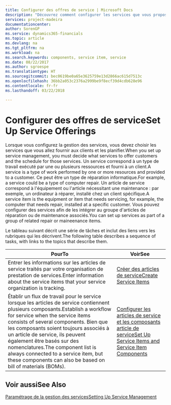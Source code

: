 ```yaml
---
title: Configurer des offres de service | Microsoft Docs
description: "Découvrez comment configurer les services que vous proposez à vos clients."
services: project-madeira
documentationcenter: 
author: SorenGP
ms.service: dynamics365-financials
ms.topic: article
ms.devlang: na
ms.tgt_pltfrm: na
ms.workload: na
ms.search.keywords: components, service item, service
ms.date: 08/22/2017
ms.author: sgroespe
ms.translationtype: HT
ms.sourcegitcommit: bec0619be0a65e3625759e13d2866ac615d7513c
ms.openlocfilehash: 36bb2a053c2376a2999be9f8ecf39d4cdb628e96
ms.contentlocale: fr-fr
ms.lasthandoff: 03/22/2018

---
```


# <a name="set-up-service-offerings"></a><span data-ttu-id="e70cc-103">Configurer des offres de service</span><span class="sxs-lookup"><span data-stu-id="e70cc-103">Set Up Service Offerings</span></span>
<span data-ttu-id="e70cc-104">Lorsque vous configurez la gestion des services, vous devez choisir les services que vous allez fournir aux clients et les planifier.</span><span class="sxs-lookup"><span data-stu-id="e70cc-104">When you set up service management, you must decide what services to offer customers and the schedule for those services.</span></span> <span data-ttu-id="e70cc-105">Un service correspond à un type de travail exécuté par une ou plusieurs ressources et fourni à un client.</span><span class="sxs-lookup"><span data-stu-id="e70cc-105">A service is a type of work performed by one or more resources and provided to a customer.</span></span> <span data-ttu-id="e70cc-106">Ce peut être un type de réparation informatique.</span><span class="sxs-lookup"><span data-stu-id="e70cc-106">For example, a service could be a type of computer repair.</span></span> <span data-ttu-id="e70cc-107">Un article de service correspond à l'équipement ou l'article nécessitant une maintenance : par exemple, un ordinateur à réparer, installé chez un client spécifique.</span><span class="sxs-lookup"><span data-stu-id="e70cc-107">A service item is the equipment or item that needs servicing, for example, the computer that needs repair, installed at a specific customer.</span></span> <span data-ttu-id="e70cc-108">Vous pouvez configurer des services afin de les intégrer au groupe d'articles de réparation ou de maintenance associés.</span><span class="sxs-lookup"><span data-stu-id="e70cc-108">You can set up services as part of a group of related repair or maineenance items.</span></span>  
  
<span data-ttu-id="e70cc-109">Le tableau suivant décrit une série de tâches et inclut des liens vers les rubriques qui les décrivent.</span><span class="sxs-lookup"><span data-stu-id="e70cc-109">The following table describes a sequence of tasks, with links to the topics that describe them.</span></span>  
  
|<span data-ttu-id="e70cc-110">**Pour**</span><span class="sxs-lookup"><span data-stu-id="e70cc-110">**To**</span></span>|<span data-ttu-id="e70cc-111">**Voir**</span><span class="sxs-lookup"><span data-stu-id="e70cc-111">**See**</span></span>|  
|------------|-------------|  
|<span data-ttu-id="e70cc-112">Entrer les informations sur les articles de service traités par votre organisation de prestation de services.</span><span class="sxs-lookup"><span data-stu-id="e70cc-112">Enter information about the service items that your service organization is tracking.</span></span>|[<span data-ttu-id="e70cc-113">Créer des articles de service</span><span class="sxs-lookup"><span data-stu-id="e70cc-113">Create Service Items</span></span>](service-how-to-create-service-items.md)|  
|<span data-ttu-id="e70cc-114">Établir un flux de travail pour le service lorsque les articles de service contiennent plusieurs composants.</span><span class="sxs-lookup"><span data-stu-id="e70cc-114">Establish a workflow for service when the service items consists of several components.</span></span> <span data-ttu-id="e70cc-115">Bien que les composants soient toujours associés à un article de service, ils peuvent également être basés sur des nomenclatures.</span><span class="sxs-lookup"><span data-stu-id="e70cc-115">The component list is always connected to a service item, but these components can also be based on bill of materials (BOMs).</span></span>|[<span data-ttu-id="e70cc-116">Configurer les articles de service et les composants article de service</span><span class="sxs-lookup"><span data-stu-id="e70cc-116">Set Up Service Items and Service Item Components</span></span>](service-how-setup-service-items.md)|  
  
## <a name="see-also"></a><span data-ttu-id="e70cc-117">Voir aussi</span><span class="sxs-lookup"><span data-stu-id="e70cc-117">See Also</span></span>  
[<span data-ttu-id="e70cc-118">Paramétrage de la gestion des services</span><span class="sxs-lookup"><span data-stu-id="e70cc-118">Setting Up Service Management</span></span>](service-setup-service.md)   

